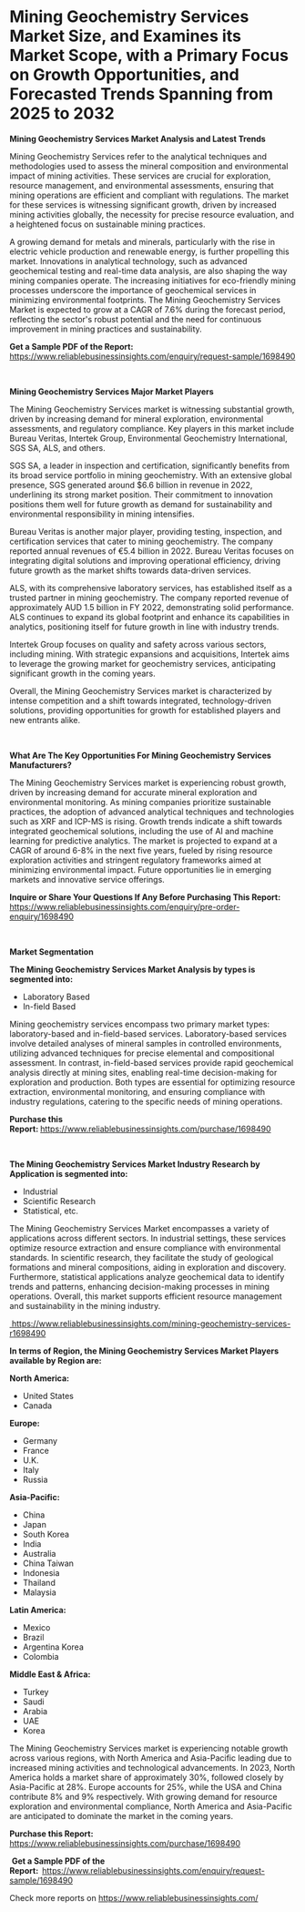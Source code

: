 <p><h1>Mining Geochemistry Services Market Size, and Examines its Market Scope, with a Primary Focus on Growth Opportunities, and Forecasted Trends Spanning from 2025 to 2032</h1></p><p><strong>Mining Geochemistry Services Market Analysis and Latest Trends</strong></p>
<p><p>Mining Geochemistry Services refer to the analytical techniques and methodologies used to assess the mineral composition and environmental impact of mining activities. These services are crucial for exploration, resource management, and environmental assessments, ensuring that mining operations are efficient and compliant with regulations. The market for these services is witnessing significant growth, driven by increased mining activities globally, the necessity for precise resource evaluation, and a heightened focus on sustainable mining practices.</p><p>A growing demand for metals and minerals, particularly with the rise in electric vehicle production and renewable energy, is further propelling this market. Innovations in analytical technology, such as advanced geochemical testing and real-time data analysis, are also shaping the way mining companies operate. The increasing initiatives for eco-friendly mining processes underscore the importance of geochemical services in minimizing environmental footprints. The Mining Geochemistry Services Market is expected to grow at a CAGR of 7.6% during the forecast period, reflecting the sector's robust potential and the need for continuous improvement in mining practices and sustainability.</p></p>
<p><strong>Get a Sample PDF of the Report:&nbsp;</strong> <a href="https://www.reliablebusinessinsights.com/enquiry/request-sample/1698490?utm_campaign=97&utm_medium=2&utm_source=Github&utm_content=ia&utm_term=09012025&utm_id=mining-geochemistry-services">https://www.reliablebusinessinsights.com/enquiry/request-sample/1698490</a></p>
<p>&nbsp;</p>
<p><strong>Mining Geochemistry Services Major Market Players</strong></p>
<p><p>The Mining Geochemistry Services market is witnessing substantial growth, driven by increasing demand for mineral exploration, environmental assessments, and regulatory compliance. Key players in this market include Bureau Veritas, Intertek Group, Environmental Geochemistry International, SGS SA, ALS, and others.</p><p>SGS SA, a leader in inspection and certification, significantly benefits from its broad service portfolio in mining geochemistry. With an extensive global presence, SGS generated around $6.6 billion in revenue in 2022, underlining its strong market position. Their commitment to innovation positions them well for future growth as demand for sustainability and environmental responsibility in mining intensifies.</p><p>Bureau Veritas is another major player, providing testing, inspection, and certification services that cater to mining geochemistry. The company reported annual revenues of €5.4 billion in 2022. Bureau Veritas focuses on integrating digital solutions and improving operational efficiency, driving future growth as the market shifts towards data-driven services.</p><p>ALS, with its comprehensive laboratory services, has established itself as a trusted partner in mining geochemistry. The company reported revenue of approximately AUD 1.5 billion in FY 2022, demonstrating solid performance. ALS continues to expand its global footprint and enhance its capabilities in analytics, positioning itself for future growth in line with industry trends.</p><p>Intertek Group focuses on quality and safety across various sectors, including mining. With strategic expansions and acquisitions, Intertek aims to leverage the growing market for geochemistry services, anticipating significant growth in the coming years.</p><p>Overall, the Mining Geochemistry Services market is characterized by intense competition and a shift towards integrated, technology-driven solutions, providing opportunities for growth for established players and new entrants alike.</p></p>
<p>&nbsp;</p>
<p><strong>What Are The Key Opportunities For Mining Geochemistry Services Manufacturers?</strong></p>
<p><p>The Mining Geochemistry Services market is experiencing robust growth, driven by increasing demand for accurate mineral exploration and environmental monitoring. As mining companies prioritize sustainable practices, the adoption of advanced analytical techniques and technologies such as XRF and ICP-MS is rising. Growth trends indicate a shift towards integrated geochemical solutions, including the use of AI and machine learning for predictive analytics. The market is projected to expand at a CAGR of around 6-8% in the next five years, fueled by rising resource exploration activities and stringent regulatory frameworks aimed at minimizing environmental impact. Future opportunities lie in emerging markets and innovative service offerings.</p></p>
<p><strong>Inquire or Share Your Questions If Any Before Purchasing This Report:</strong> <a href="https://www.reliablebusinessinsights.com/enquiry/pre-order-enquiry/1698490?utm_campaign=97&utm_medium=2&utm_source=Github&utm_content=ia&utm_term=09012025&utm_id=mining-geochemistry-services">https://www.reliablebusinessinsights.com/enquiry/pre-order-enquiry/1698490</a></p>
<p>&nbsp;</p>
<p><strong>Market Segmentation</strong></p>
<p><strong>The Mining Geochemistry Services Market Analysis by types is segmented into:</strong></p>
<p><ul><li>Laboratory Based</li><li>In-field Based</li></ul></p>
<p><p>Mining geochemistry services encompass two primary market types: laboratory-based and in-field-based services. Laboratory-based services involve detailed analyses of mineral samples in controlled environments, utilizing advanced techniques for precise elemental and compositional assessment. In contrast, in-field-based services provide rapid geochemical analysis directly at mining sites, enabling real-time decision-making for exploration and production. Both types are essential for optimizing resource extraction, environmental monitoring, and ensuring compliance with industry regulations, catering to the specific needs of mining operations.</p></p>
<p><strong>Purchase this Report:&nbsp;</strong><a href="https://www.reliablebusinessinsights.com/purchase/1698490?utm_campaign=97&utm_medium=2&utm_source=Github&utm_content=ia&utm_term=09012025&utm_id=mining-geochemistry-services">https://www.reliablebusinessinsights.com/purchase/1698490</a></p>
<p>&nbsp;</p>
<p><strong>The Mining Geochemistry Services Market Industry Research by Application is segmented into:</strong></p>
<p><ul><li>Industrial</li><li>Scientific Research</li><li>Statistical, etc.</li></ul></p>
<p><p>The Mining Geochemistry Services Market encompasses a variety of applications across different sectors. In industrial settings, these services optimize resource extraction and ensure compliance with environmental standards. In scientific research, they facilitate the study of geological formations and mineral compositions, aiding in exploration and discovery. Furthermore, statistical applications analyze geochemical data to identify trends and patterns, enhancing decision-making processes in mining operations. Overall, this market supports efficient resource management and sustainability in the mining industry.</p></p>
<p><a href="https://www.reliablebusinessinsights.com/mining-geochemistry-services-r1698490?utm_campaign=97&utm_medium=2&utm_source=Github&utm_content=ia&utm_term=09012025&utm_id=mining-geochemistry-services">&nbsp;https://www.reliablebusinessinsights.com/mining-geochemistry-services-r1698490</a></p>
<p><strong>In terms of Region, the Mining Geochemistry Services Market Players available by Region are:</strong></p>
<p>
    <p> <strong> North America: </strong>
        <ul>
            <li>United States</li>
            <li>Canada</li>
        </ul>
        </p> 
    <p> <strong> Europe: </strong>
        <ul>
            <li>Germany</li>
            <li>France</li>
            <li>U.K.</li>
            <li>Italy</li>
            <li>Russia</li>
        </ul>
        </p> 
    <p> <strong> Asia-Pacific: </strong>
        <ul>
            <li>China</li>
            <li>Japan</li>
            <li>South Korea</li>
            <li>India</li>
            <li>Australia</li>
            <li>China Taiwan</li>
            <li>Indonesia</li>
            <li>Thailand</li>
            <li>Malaysia</li>
        </ul>
        </p> 
    <p> <strong> Latin America: </strong>
        <ul>
            <li>Mexico</li>
            <li>Brazil</li>
            <li>Argentina Korea</li>
            <li>Colombia</li>
        </ul>
        </p> 
    <p> <strong> Middle East & Africa: </strong>
        <ul>
            <li>Turkey</li>
            <li>Saudi</li>
            <li>Arabia</li>
            <li>UAE</li>
            <li>Korea</li>
        </ul>
    </p>
    </p>
<p><p>The Mining Geochemistry Services market is experiencing notable growth across various regions, with North America and Asia-Pacific leading due to increased mining activities and technological advancements. In 2023, North America holds a market share of approximately 30%, followed closely by Asia-Pacific at 28%. Europe accounts for 25%, while the USA and China contribute 8% and 9% respectively. With growing demand for resource exploration and environmental compliance, North America and Asia-Pacific are anticipated to dominate the market in the coming years.</p></p>
<p><strong>Purchase this Report: </strong><a href="https://www.reliablebusinessinsights.com/purchase/1698490?utm_campaign=97&utm_medium=2&utm_source=Github&utm_content=ia&utm_term=09012025&utm_id=mining-geochemistry-services">https://www.reliablebusinessinsights.com/purchase/1698490</a></p>
<p>&nbsp;<strong>Get a Sample PDF of the Report:&nbsp;&nbsp;</strong><a href="https://www.reliablebusinessinsights.com/enquiry/request-sample/1698490?utm_campaign=97&utm_medium=2&utm_source=Github&utm_content=ia&utm_term=09012025&utm_id=mining-geochemistry-services">https://www.reliablebusinessinsights.com/enquiry/request-sample/1698490</a></p>
<p><strong></strong></p>
<p>Check more reports on <a href="https://www.reliablebusinessinsights.com/?utm_campaign=97&utm_medium=2&utm_source=Github&utm_content=ia&utm_term=09012025&utm_id=mining-geochemistry-services">https://www.reliablebusinessinsights.com/</a></p>